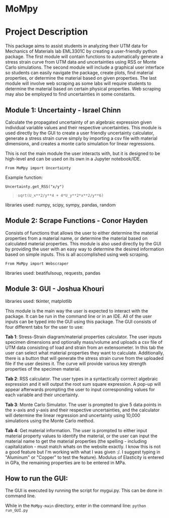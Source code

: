 # MoMpy


# Project Description

This package aims to assist students in analyzing their UTM data for Mechanics of Materials lab EML3301C by creating a user-friendly python package. The first module will contain functions to automatically generate a stress strain curve from UTM data and uncertainties using RSS or Monte Carlo simulations. The second module will include a graphical user interface so students can easily navigate the package, create plots, find material properties, or determine the material based on given properties. The last module will involve web scraping as some labs will require students to determine the material based on certain physical properties. Web scraping may also be employed to find uncertainties in some constants. 

## Module 1: Uncertainty - Israel Chinn

Calculate the propagated uncertainty of an algebraic expression given individual variable values and their respective uncertainties. This module is used directly by the GUI to create a user friendly uncertainty calculator, generate a stress strain curve simply by importing a csv file with material dimensions, and creates a monte carlo simulation for linear regressions. 

This is not the main module the user interacts with, but it is designed to be high-level and can be used on its own in a Jupyter notebook/IDE. 

`From MoMpy import Uncertainty
`

Example function:

`
Uncertainty.get_RSS("x/y")
`
>`sqrt(U_x**2/y**4 + 4*U_y**2*x**2/y**6)`

libraries used: numpy, scipy, sympy, pandas, random

## Module 2: Scrape Functions - Conor Hayden

Consists of functions that allows the user to either determine the material properties from a material name, or determine the material based on calculated material properties. This module is also used directly by the GUI by providing the user with an easy way to determine the desired information based on simple inputs. This is all accomplished using web scraping. 

`From MoMpy import Webscraper
`

libraries used: beatifulsoup, requests, pandas

## Module 3: GUI - Joshua Khouri

libraries used: tkinter, matplotlib

This module is the main way the user is expected to interact with the package. It can be run in the command line or in an IDE. All of the user inputs can be typed into the GUI using this package. The GUI consists of four different tabs for the user to use:

**Tab 1**: Stress-Strain diagram/material properties calculator. The user inputs specimen dimensions and optionally mass/volume and uploads a csv file of UTM data consisting of load and strain from an extensometer. In this tab the user can select what material properties they want to calculate. Additionally, there is a button that will generate the stress strain curve from the uploaded file if the user desires it. The curve will provide various key strength properties of the specimen material. 

**Tab 2**: RSS calculator. The user types in a syntactically corrrect algebraic expression and it will output the root sum square expression. A pop-up will appear afterwards prompting the user to input corresponding values for each variable and their uncertainty.

**Tab 3**: Monte Carlo Simulator. The user is prompted to give 5 data points in the x-axis and y-axis and their respective uncertainties, and the calculator will determine the linear regression and uncertainty using 10,000 simulations using the Monte Carlo method. 

**Tab 4**: Get material information. The user is prompted to either input material property values to identify the material, or the user can input the material name to get the material properties (the spelling - including capitalization - must match whats on the website exactly. I know this is not a good feature but I'm working with what I was given :/. I suggest typing in "Aluminum" or "Copper" to test the feature). Modulus of Elasticity is entered in GPa, the remaining properties are to be entered in MPa.  

## How to run the GUI:

The GUI is executed by running the script for mygui.py. This can be done in command line.

While in the `MoMpy-main` directory, enter in the command line: 
`python run_GUI.py`

